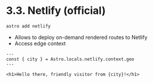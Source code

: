 # 3.3. Netlify (official)

```sh
astro add netlify
```

- Allows to deploy on-demand rendered routes to Netlify
- Access edge context

```astro
---
const { city } = Astro.locals.netlify.context.geo
---

<h1>Hello there, friendly visitor from {city}!</h1>
```